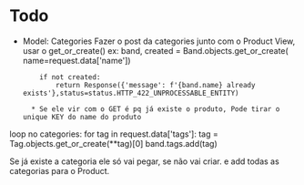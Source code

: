 # Todo

- Model: Categories
  Fazer o post da categories junto com o Product View, usar o get_or_create()
  ex:
  band, created = Band.objects.get_or_create(
  name=request.data['name'])

          if not created:
              return Response({'message': f'{band.name} already exists'},status=status.HTTP_422_UNPROCESSABLE_ENTITY)

        * Se ele vir com o GET é pq já existe o produto, Pode tirar o unique KEY do name do produto

loop no categories:
for tag in request.data['tags']:
tag = Tag.objects.get_or_create(\*\*tag)[0]
band.tags.add(tag)

Se já existe a categoria ele só vai pegar, se não vai criar. e add todas as categorias para o Product.
